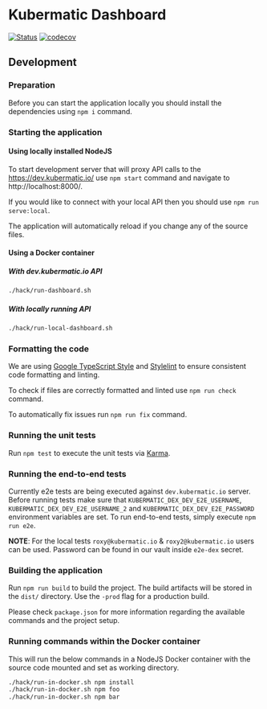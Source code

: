 # Kubermatic Dashboard
[![Status](https://drone.loodse.com/api/badges/kubermatic/dashboard-v2/status.svg)](https://drone.loodse.com/kubermatic/dashboard-v2)
[![codecov](https://codecov.io/gh/kubermatic/dashboard-v2/branch/master/graph/badge.svg?token=njXM3OrmAM)](https://codecov.io/gh/kubermatic/dashboard-v2)

## Development

### Preparation
Before you can start the application locally you should install the dependencies using `npm i` command.

### Starting the application

#### Using locally installed NodeJS
To start development server that will proxy API calls to the https://dev.kubermatic.io/ use 
`npm start` command and navigate to http://localhost:8000/.

If you would like to connect with your local API then you should use `npm run serve:local`.

The application will automatically reload if you change any of the source files.

#### Using a Docker container

##### With dev.kubermatic.io API
```bash
./hack/run-dashboard.sh
```

##### With locally running API
```bash
./hack/run-local-dashboard.sh
```

### Formatting the code
We are using [Google TypeScript Style](https://github.com/google/ts-style) and [Stylelint](https://github.com/stylelint/stylelint) to ensure consistent code formatting and linting.

To check if files are correctly formatted and linted use `npm run check` command.

To automatically fix issues run `npm run fix` command.

### Running the unit tests
Run `npm test` to execute the unit tests via [Karma](https://karma-runner.github.io).

### Running the end-to-end tests
Currently e2e tests are being executed against `dev.kubermatic.io` server. Before running tests make sure that `KUBERMATIC_DEX_DEV_E2E_USERNAME`, `KUBERMATIC_DEX_DEV_E2E_USERNAME_2` and `KUBERMATIC_DEX_DEV_E2E_PASSWORD` environment variables are set. To run end-to-end tests, simply execute `npm run e2e`.

**NOTE**: For the local tests `roxy@kubermatic.io` & `roxy2@kubermatic.io` users can be used. Password can be found in our vault inside `e2e-dex` secret.

### Building the application
Run `npm run build` to build the project. The build artifacts will be stored in the `dist/` directory. Use the `-prod` flag for a production build.

Please check `package.json` for more information regarding the available commands and the project setup.

### Running commands within the Docker container

This will run the below commands in a NodeJS Docker container with the source code mounted and set as working directory.
```bash
./hack/run-in-docker.sh npm install
./hack/run-in-docker.sh npm foo
./hack/run-in-docker.sh npm bar
```
